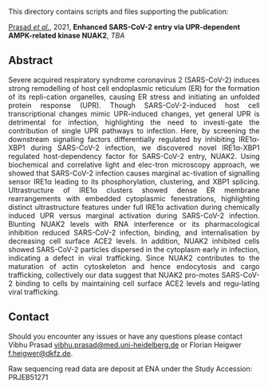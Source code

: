 This directory contains scripts and files supporting the publication: </br>

[Prasad _et al._](http://LINK_TBA), 2021, **Enhanced SARS-CoV-2 entry via UPR-dependent AMPK-related kinase NUAK2**, _TBA_

## Abstract

<div style="text-align: justify; vertical-align: middle;">
Severe acquired respiratory syndrome coronavirus 2 (SARS-CoV-2) induces strong remodelling of host cell endoplasmic reticulum (ER) for the formation of its repli-cation organelles, causing ER stress and initiating an unfolded protein response (UPR).  Though SARS-CoV-2-induced host cell transcriptional changes mimic UPR-induced changes, yet general UPR is detrimental for infection, highlighting the need to investi-gate the contribution of single UPR pathways to infection. Here, by screening the downstream signalling factors differentially regulated by inhibiting IRE1α-XBP1 during SARS-CoV-2 infection, we discovered novel IRE1α-XBP1 regulated host-dependency factor for SARS-CoV-2 entry, NUAK2. Using biochemical and correlative light and elec-tron microscopy approach, we showed that SARS-CoV-2 infection causes marginal ac-tivation of signalling sensor IRE1α leading to its phosphorylation, clustering, and XBP1 splicing. Ultrastructure of IRE1α clusters showed dense ER membrane rearrangements with embedded cytoplasmic fenestrations, highlighting distinct ultrastructure features under full IRE1α activation during chemically induced UPR versus marginal activation during SARS-CoV-2 infection. Blunting NUAK2 levels with RNA interference or its pharmacological inhibition reduced SARS-CoV-2 infection, binding, and internalisation by decreasing cell surface ACE2 levels. In addition, NUAK2 inhibited cells showed SARS-CoV-2 particles dispersed in the cytoplasm early in infection, indicating a defect in viral trafficking. Since NUAK2 contributes to the maturation of actin cytoskeleton and hence endocytosis and cargo trafficking, collectively our data suggest that NUAK2 pro-motes SARS-CoV-2 binding to cells by maintaining cell surface ACE2 levels and regu-lating viral trafficking.
</div>

## Contact

Should you encounter any issues or have any questions please contact Vibhu Prasad <vibhu.prasad@med.uni-heidelberg.de> or Florian Heigwer <f.heigwer@dkfz.de>.

Raw sequencing read data are deposit at ENA under the Study Accession: PRJEB51271
